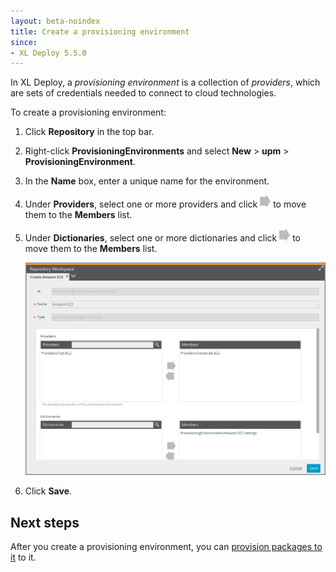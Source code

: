 ```yaml
---
layout: beta-noindex
title: Create a provisioning environment
since:
- XL Deploy 5.5.0
---
```


In XL Deploy, a *provisioning environment* is a collection of *providers*, which are sets of credentials needed to connect to cloud technologies.

To create a provisioning environment:

1. Click **Repository** in the top bar.
1. Right-click **ProvisioningEnvironments** and select **New** > **upm** > **ProvisioningEnvironment**.
1. In the **Name** box, enter a unique name for the environment.
1. Under **Providers**, select one or more providers and click ![Right arrow button](/images/button_add_container.png) to move them to the **Members** list.
1. Under **Dictionaries**, select one or more dictionaries and click ![Right arrow button](/images/button_add_container.png) to move them to the **Members** list.

   ![Create a provisioning environment](images/provisioning-create-new-environment.png)

1. Click **Save**.

## Next steps

After you create a provisioning environment, you can [provision packages to it](/xl-deploy/how-to/provision-an-environment.html) to it.
